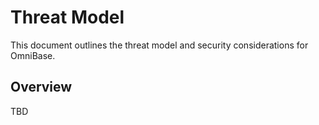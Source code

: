 <!-- === OmniNode:Metadata ===
<!-- metadata_version: 0.1.0 -->
<!-- protocol_version: 0.1.0 -->
<!-- owner: OmniNode Team -->
<!-- copyright: OmniNode Team -->
<!-- schema_version: 0.1.0 -->
<!-- name: threat_model.md -->
<!-- version: 1.0.0 -->
<!-- uuid: d536c93e-c545-4a11-bbfa-e8e3b7d01821 -->
<!-- author: OmniNode Team -->
<!-- created_at: 2025-05-21T12:41:40.162143 -->
<!-- last_modified_at: 2025-05-21T16:42:46.052374 -->
<!-- description: Stamped by ONEX -->
<!-- state_contract: state_contract://default -->
<!-- lifecycle: active -->
<!-- hash: 2cf8ad95ac7342cc84cf8e331d7b5b165f8966d5d95f9514678ddd41eee998f0 -->
<!-- entrypoint: {'type': 'python', 'target': 'threat_model.md'} -->
<!-- runtime_language_hint: python>=3.11 -->
<!-- namespace: onex.stamped.threat_model -->
<!-- meta_type: tool -->
<!-- === /OmniNode:Metadata === -->

<!-- === OmniNode:Metadata ===
<!-- metadata_version: 0.1.0 -->
<!-- protocol_version: 0.1.0 -->
<!-- owner: OmniNode Team -->
<!-- copyright: OmniNode Team -->
<!-- schema_version: 0.1.0 -->
<!-- name: threat_model.md -->
<!-- version: 1.0.0 -->
<!-- uuid: 5c9dbe90-2972-4f3d-b6bb-48ffb207d436 -->
<!-- author: OmniNode Team -->
<!-- created_at: 2025-05-21T12:33:43.437536 -->
<!-- last_modified_at: 2025-05-21T16:39:56.648385 -->
<!-- description: Stamped by ONEX -->
<!-- state_contract: state_contract://default -->
<!-- lifecycle: active -->
<!-- hash: b1ee46f2f1b55648351bd8cd0f1f344f9487d63284dafa7ab2ad5c934a7f3931 -->
<!-- entrypoint: {'type': 'python', 'target': 'threat_model.md'} -->
<!-- runtime_language_hint: python>=3.11 -->
<!-- namespace: onex.stamped.threat_model -->
<!-- meta_type: tool -->
<!-- === /OmniNode:Metadata === -->

<!-- === OmniNode:Metadata ===
<!-- metadata_version: 0.1.0 -->
<!-- protocol_version: 0.1.0 -->
<!-- owner: OmniNode Team -->
<!-- copyright: OmniNode Team -->
<!-- schema_version: 0.1.0 -->
<!-- name: threat_model.md -->
<!-- version: 1.0.0 -->
<!-- uuid: 817c9ec2-d0c6-4a1f-b5d2-f949fdb1b1af -->
<!-- author: OmniNode Team -->
<!-- created_at: 2025-05-21T09:28:42.664720 -->
<!-- last_modified_at: 2025-05-21T16:24:00.402333 -->
<!-- description: Stamped by ONEX -->
<!-- state_contract: state_contract://default -->
<!-- lifecycle: active -->
<!-- hash: f5d92e5c6ddbe3adb5fc722d34dfe63bcf3627458721629fa229a6a9ddfd513a -->
<!-- entrypoint: {'type': 'python', 'target': 'threat_model.md'} -->
<!-- runtime_language_hint: python>=3.11 -->
<!-- namespace: onex.stamped.threat_model -->
<!-- meta_type: tool -->
<!-- === /OmniNode:Metadata === -->

# Threat Model

This document outlines the threat model and security considerations for OmniBase.

## Overview
TBD
